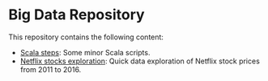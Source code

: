 # Big Data Repository

This repository contains the following content:
- [Scala steps](Scala_steps): Some minor Scala scripts.
- [Netflix stocks exploration](Netflix_stock_u1): Quick data exploration of Netflix stock prices from 2011 to 2016.
